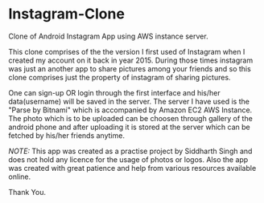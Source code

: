 # Instagram-Clone
Clone of Android Instagram App using AWS instance server.  

This clone comprises of the the version I first used of Instagram when I created my account on it back in year 2015. During those times instagram was just an another app to share pictures among your friends and so this clone comprises just the property of instagram of sharing pictures. 

One can sign-up OR login through the first interface and his/her data(username) will be saved in the server. The server I have used is the "Parse by Bitnami" which is accompanied by Amazon EC2 AWS Instance. The photo which is to be uploaded can be choosen through gallery of the android phone and after uploading it is stored at the server which can be fetched by his/her friends anytime.


*NOTE:* This app was created as a practise project by Siddharth Singh and does not hold any licence for the usage of photos or logos. Also the app was created with great patience and help from various resources available online.

Thank You.
